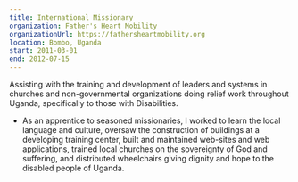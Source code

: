 ```yaml
---
title: International Missionary
organization: Father's Heart Mobility
organizationUrl: https://fathersheartmobility.org
location: Bombo, Uganda
start: 2011-03-01
end: 2012-07-15
---
```


Assisting with the training and development of leaders and systems in churches and non-governmental organizations doing relief work throughout Uganda, specifically to those with Disabilities.
- As an apprentice to seasoned missionaries, I worked to learn the local language and culture, oversaw the construction of buildings at a developing training center, built and maintained web-sites and web applications, trained local churches on the sovereignty of God and suffering, and distributed wheelchairs giving dignity and hope to the disabled people of Uganda. 